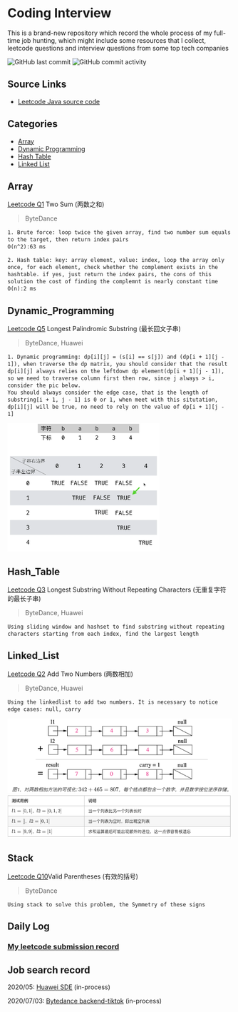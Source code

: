 # Coding Interview
This is a brand-new repository which record the whole process of my full-time job hunting, which might include some resources that I collect, leetcode questions and interview questions from some top tech companies

![GitHub last commit](https://img.shields.io/github/last-commit/weilingao/movie-website)
![GitHub commit activity](https://img.shields.io/github/commit-activity/w/weilingao/movie-website)

## Source Links
- [Leetcode Java source code](https://github.com/weilingao/coding_interview_ft/tree/master/Leetcode/java_src)
## Categories
- [Array](#Array)
- [Dynamic Programming](#Dynamic_Programming)
- [Hash Table](#Hash_Table)
- [Linked List](#Linked_List)
## Array
[Leetcode Q1](Leetcode/java_src/1.两数之和.java) Two Sum (两数之和)
> ByteDance
```
1. Brute force: loop twice the given array, find two number sum equals to the target, then return index pairs 
O(n^2):63 ms
```
```
2. Hash table: key: array element, value: index, loop the array only once, for each element, check whether the complement exists in the hashtable. if yes, just return the index pairs, the cons of this solution the cost of finding the complemnt is nearly constant time
O(n):2 ms
```

## Dynamic_Programming
[Leetcode Q5](Leetcode/java_src/5.最长回文子串.java) Longest Palindromic Substring (最长回文子串) 
> ByteDance, Huawei
```
1. Dynamic programming: dp[i][j] = (s[i] == s[j]) and (dp[i + 1][j - 1]), when traverse the dp matrix, you should consider that the result dp[i][j] always relies on the leftdown dp element(dp[i + 1][j - 1]), so we need to traverse column first then row, since j always > i, consider the pic below.
You should always consider the edge case, that is the length of substring[i + 1, j - 1] is 0 or 1, when meet with this situtation, dp[i][j] will be true, no need to rely on the value of dp[i + 1][j - 1]

```
![Alt text](pic/q5.png)

## Hash_Table
[Leetcode Q3](Leetcode/java_src/3.无重复字符的最长子串.java) Longest Substring Without Repeating Characters (无重复字符的最长子串)
> ByteDance, Huawei
```
Using sliding window and hashset to find substring without repeating characters starting from each index, find the largest length
```
## Linked_List
[Leetcode Q2](Leetcode/java_src/2.两数相加.java) Add Two Numbers (两数相加)
> ByteDance, Huawei
```
Using the linkedlist to add two numbers. It is necessary to notice edge cases: null, carry
```
![Alt text](pic/q2_1.png)
![Alt text](pic/q2_2.png)

## Stack
[Leetcode Q10](Leetcode/java_src/20.有效的括号.java)Valid Parentheses (有效的括号)
> ByteDance
```
Using stack to solve this problem, the Symmetry of these signs
```

## Daily Log
### [My leetcode submission record](https://leetcode-cn.com/u/weilin_g/)

## Job search record
2020/05: [Huawei SDE](http://career.huawei.com/reccampportal/portal5/campus-recruitment-detail.html?jobId=96297) (in-process)

2020/07/03: [Bytedance backend-tiktok](https://job.bytedance.com/campus/position/detail/6835619069605972237) (in-process)